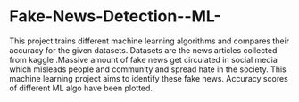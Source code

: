 # Fake-News-Detection--ML-
This project trains different machine learning algorithms and compares their accuracy for the given datasets. Datasets are the news articles
collected from kaggle .Massive amount of fake news get circulated in social media which misleads people and community and spread hate in the
society. This machine learning project aims to identify these fake news. Accuracy scores of different ML algo have been plotted.
